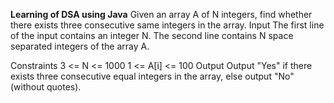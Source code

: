 **Learning of DSA using Java**
Given an array A of N integers, find whether there exists three consecutive same integers in the array.
Input
The first line of the input contains an integer N.
The second line contains N space separated integers of the array A.

Constraints
3 <= N <= 1000
1 <= A[i] <= 100
Output
Output "Yes" if there exists three consecutive equal integers in the array, else output "No" (without quotes).